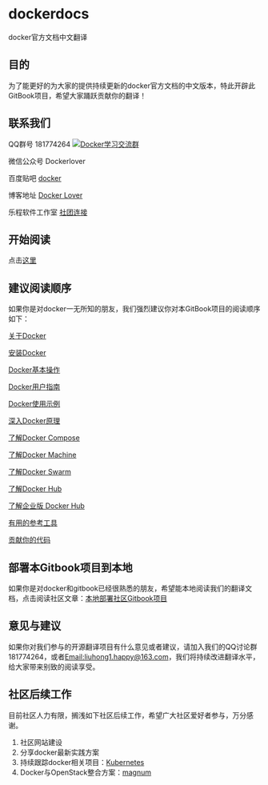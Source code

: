 # dockerdocs

docker官方文档中文翻译

## 目的

为了能更好的为大家的提供持续更新的docker官方文档的中文版本，特此开辟此GitBook项目，希望大家踊跃贡献你的翻译！

## 联系我们

QQ群号 181774264 <a target="_blank" href="http://shang.qq.com/wpa/qunwpa?idkey=825b5e3ee4bee23e51b0d77703a6c38c6cd0ca3d489340667a251a2e242f15de"><img border="0" src="http://pub.idqqimg.com/wpa/images/group.png" alt="Docker学习交流群" title="Docker学习交流群"></a><br/>

微信公众号 Dockerlover

百度贴吧 [docker](http://tieba.baidu.com/f?kw=docker)

博客地址 [Docker Lover](http://dockerlover.lofter.com)

乐程软件工作室 [社团连接](https://github.com/LeChengSoftStudio)

## 开始阅读

点击[这里](SUMMARY.md)

## 建议阅读顺序

如果你是对docker一无所知的朋友，我们强烈建议你对本GitBook项目的阅读顺序如下：

[关于Docker](About/docker.md)

[安装Docker](Installation/ubuntulinux.md)

[Docker基本操作](Articles/basics.md)

[Docker用户指南](UserGuide/README.md)

[Docker使用示例](Examples/README.md)

[深入Docker原理](Articles/README.md)

[了解Docker Compose](Compose/dockercompose.md)

[了解Docker Machine](UserGuide/dockermachine.md)

[了解Docker Swarm](UserGuide/dockerswarm.md)

[了解Docker Hub](DockerHub/README.md)

[了解企业版 Docker Hub](DockerHubEnterprise/README.md) 

[有用的参考工具](Reference/README.md)

[贡献你的代码](Project/README.md)

## 部署本Gitbook项目到本地

如果你是对docker和gitbook已经很熟悉的朋友，希望能本地阅读我们的翻译文档，点击阅读社区文章：[本地部署社区Gitbook项目](https://github.com/liuhong1happy/dockerdocs/wiki/%E6%9C%AC%E5%9C%B0%E9%83%A8%E7%BD%B2%E7%A4%BE%E5%8C%BAGitbook%E9%A1%B9%E7%9B%AE)

## 意见与建议

如果你对我们参与的开源翻译项目有什么意见或者建议，请加入我们的QQ讨论群181774264，或者[Email:liuhong1.happy@163.com](mailto:liuhong1.happy@163.com)，我们将持续改进翻译水平，给大家带来别致的阅读享受。

## 社区后续工作

目前社区人力有限，搁浅如下社区后续工作，希望广大社区爱好者参与，万分感谢。

1. 社区网站建设
2. 分享docker最新实践方案
3. 持续跟踪docker相关项目：[Kubernetes](https://github.com/GoogleCloudPlatform/kubernetes)
4. Docker与OpenStack整合方案：[magnum](https://github.com/openstack/magnum)





